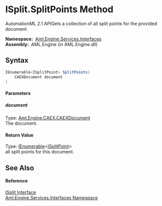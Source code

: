 ISplit.SplitPoints Method
=========================
AutomationML 2.1 APIGets a collection of all split points for the provided document.

  **Namespace:**  [Aml.Engine.Services.Interfaces][1]  
  **Assembly:**  AML.Engine (in AML.Engine.dll)

Syntax
------

```csharp
IEnumerable<ISplitPoint> SplitPoints(
	CAEXDocument document
)
```

#### Parameters

##### *document*
Type: [Aml.Engine.CAEX.CAEXDocument][2]  
The document.

#### Return Value
Type: [IEnumerable][3]&lt;[ISplitPoint][4]>  
all split points for this document.

See Also
--------

#### Reference
[ISplit Interface][5]  
[Aml.Engine.Services.Interfaces Namespace][1]  

[1]: ../README.md
[2]: ../../Aml.Engine.CAEX/CAEXDocument/README.md
[3]: https://docs.microsoft.com/dotnet/api/system.collections.generic.ienumerable-1
[4]: ../ISplitPoint/README.md
[5]: README.md
[6]: https://www.automationml.org
[7]: ../../icons/logoShade.png
